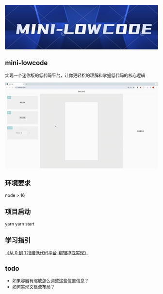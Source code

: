 <img src="./public/banner.png"/>

## mini-lowcode

实现一个迷你版的低代码平台，让你更轻松的理解和掌握低代码的核心逻辑

<img src="./public/demo.gif"/>

## 环境要求

node > 16

## 项目启动

yarn
yarn start

## 学习指引

[《从 0 到 1 搭建低代码平台-编辑拖拽实现》](https://juejin.cn/post/7319297259643764770#heading-5)

## todo

-   如果容器有缩放怎么调整这些位置信息？
-   如何实现文档流布局？
